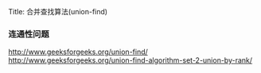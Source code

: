 Title: 合并查找算法(union-find)

### 连通性问题


http://www.geeksforgeeks.org/union-find/
http://www.geeksforgeeks.org/union-find-algorithm-set-2-union-by-rank/

